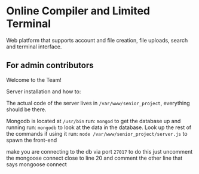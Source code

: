 # Online Compiler and Limited Terminal
Web platform that supports account and file creation, file uploads, search and terminal interface.

## For admin contributors
Welcome to the Team!

Server installation and how to:

The actual code of the server lives in ```/var/www/senior_project```,
everything should be there.

Mongodb is located at ```/usr/bin```
run: ```mongod``` to get the database up and running
run: ```mongodb``` to look at the data in the database. Look up the rest of the commands if using it
run: ```node /var/www/senior_project/server.js``` to spawn the front-end

make you are connecting to the db via port ```27017``` to do this
just uncomment the mongoose connect close to line 20
and comment the other line that says mongoose connect
